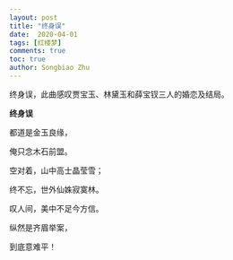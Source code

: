 ```yaml
---
layout: post
title: "终身误"
date:  2020-04-01
tags: [红楼梦]
comments: true
toc: true
author: Songbiao Zhu
---
```


终身误，此曲感叹贾宝玉、林黛玉和薛宝钗三人的婚恋及结局。

<!-- more -->



**终身误**



都道是金玉良缘，

俺只念木石前盟。

空对着，山中高士晶莹雪；

终不忘，世外仙姝寂寞林。

叹人间，美中不足今方信。

纵然是齐眉举案，

到底意难平！
